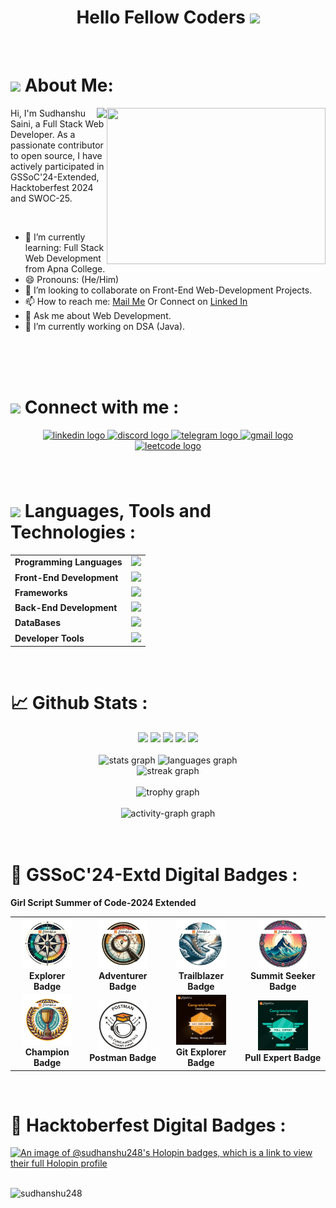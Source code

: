 <!----------------------------------------------------------------------------------------------------------------------------------------------------------------------------------------------------------------------------------------->
##
<h1 align="center"> Hello Fellow 
	<span color="blue"> Coders
		<img src="https://user-images.githubusercontent.com/74038190/214644152-52f47eb3-5e31-4f47-8758-05c9468d5596.gif" width="35px">
	</span>
</h1>
<!----------------------------------------------------------------------------------------------------------------------------------------------------------------------------------------------------------------------------------------->
<br>


<!-------------------------------------------------------------------------------------------------------------About Me-------------------------------------------------------------------------------------------------------------------->
 <h1>
	 <img src="https://user-images.githubusercontent.com/74038190/229223156-0cbdaba9-3128-4d8e-8719-b6b4cf741b67.gif" width="35px"> About Me:
 </h1>
 
 <span align="right" position="absolute">
	<img src="https://user-images.githubusercontent.com/74038190/212749447-bfb7e725-6987-49d9-ae85-2015e3e7cc41.gif" align="right" width="350px" height="250px" /> 
	<img src="https://readme-typing-svg.herokuapp.com?font=Robot-Bold&size=30&color=&center=true&vCenter=true&width=900&height=110&lines=Computer+Science+Student;Full+Stack+Web+Developer;Open+Source+Contributor" align="right" osition="absolute" right="20px">
 </span>

<p> Hi, I'm Sudhanshu Saini, a Full Stack Web Developer. As a passionate contributor to open source, I have  actively participated in GSSoC'24-Extended, Hacktoberfest 2024 and SWOC-25. </p>
<br>
 
- 🌱 I’m currently learning: Full Stack Web Development from Apna College.
- 😄 Pronouns: (He/Him)
- 👯 I’m looking to collaborate on Front-End Web-Development Projects.
- 📫 How to reach me:  <a href="mailto:sainisudhanshu389@gmail.com " target="_blank">Mail Me</a> Or Connect on  <a href="https://www.linkedin.com/in/sudhanshusaini24" target="_blank">Linked  In</a>
- 💬 Ask me about Web Development.
- 🔭 I’m currently working on DSA (Java).
<!--
**Sudhanshu248/Sudhanshu248** is a ✨ _special_ ✨ repository because its `README.md` (this file) appears on your GitHub profile.
Here are some ideas to get you started:
- 🤔 I’m looking for help with ...
-- ⚡ Fun fact: ...
-->
<!----------------------------------------------------------------------------------------------------------------------------------------------------------------------------------------------------------------------------------------->
<br><br><br>


<!--------------------------------------------------------------------------------------------------------Connect With Me------------------------------------------------------------------------------------------------------------------>
<h1>
	<img src="https://user-images.githubusercontent.com/74038190/216120981-b9507c36-0e04-4469-8e27-c99271b45ba5.png" width="40px"> Connect with me :
</h1>
<div align="center">
	<a href="https://www.linkedin.com/in/sudhanshusaini24" target="_blank">
		<img src="https://raw.githubusercontent.com/maurodesouza/profile-readme-generator/master/src/assets/icons/social/linkedin/default.svg" width="55" height="30" alt="linkedin 		 logo" />
	</a>
	<a href="https://discord.gg/jA9RBjdS" target="_blank">
		<img src="https://raw.githubusercontent.com/maurodesouza/profile-readme-generator/master/src/assets/icons/social/discord/default.svg" width="55" height="30" alt="discord 		 logo"  />
	</a>
	<a href="https://t.me/Sudhanshu_Saini" target="_blank">
		<img src="https://raw.githubusercontent.com/maurodesouza/profile-readme-generator/master/src/assets/icons/social/telegram/default.svg" width="55" height="30" alt="telegram 		 logo"  />
	</a>
	<a href="mailto:sainisudhanshu389@gmail.com " target="_blank">
		<img src="https://raw.githubusercontent.com/maurodesouza/profile-readme-generator/master/src/assets/icons/social/gmail/default.svg" width="55" height="30" alt="gmail logo"  		 />
	</a>
	<a href="https://www.leetcode.com/sudhanshusaini_24 " target="_blank">   
		<img src="https://raw.githubusercontent.com/rahuldkjain/github-profile-readme-generator/master/src/images/icons/Social/leet-code.svg" width="45" height="25" alt="leetcode 		 logo"  />
	</a>
</div>


<!-- Languages, Tools and Technologies -->
###
<br>
<h1>
	<img src="https://user-images.githubusercontent.com/74038190/212284087-bbe7e430-757e-4901-90bf-4cd2ce3e1852.gif" width="35px"> Languages, Tools and Technologies : 
</h1>
<table>
	<tr>
		<td><strong>Programming Languages</strong></td>
		<td><img height=40 src = "https://skillicons.dev/icons?i=c,java,javascript&theme=dark"></td>
	</tr>
	<tr>
		<td><strong>Front-End Development</strong></td>
		<td><img height=40 src = "https://skillicons.dev/icons?i=html,css,jquery,react,redux&theme=dark"></td>
	</tr>
	<tr>
		<td><strong>Frameworks</strong></td>
		<td><img height=40 src = "https://skillicons.dev/icons?i=bootstrap,tailwind&theme=dark"></td>
	</tr>
	<tr>
		<td><strong>Back-End Development</strong></td>
		<td><img height=40 src = "https://skillicons.dev/icons?i=nodejs,expressjs&theme=dark"></td>
	</tr>
	<tr>
		<td><strong>DataBases</strong></td>
		<td><img height=40 src = "https://skillicons.dev/icons?i=mysql,mongodb&theme=dark"></td>
	</tr>
	<tr>
		<td><strong>Developer Tools</strong></td>
		<td><img height=40 src = "https://skillicons.dev/icons?i=git,github,vscode,postman,figma&theme=dark"></td>
	</tr>
</table>
<br>


<!-- Github Stats -->
<h1> 📈 Github Stats :</h1>
<div align="center">
	<img height="158em" src="http://github-profile-summary-cards.vercel.app/api/cards/profile-details?username=Sudhanshu248&theme=tokyonight">
	<img height="158em" src="http://github-profile-summary-cards.vercel.app/api/cards/repos-per-language?username=Sudhanshu248&theme=tokyonight">
	<img height="160em" src="http://github-profile-summary-cards.vercel.app/api/cards/most-commit-language?username=Sudhanshu248&theme=tokyonight">
	<img height="160em" src="http://github-profile-summary-cards.vercel.app/api/cards/stats?username=Sudhanshu248&theme=tokyonight">
	<img height="160em" src="http://github-profile-summary-cards.vercel.app/api/cards/productive-time?username=Sudhanshu248&theme=tokyonight&utcOffset=8">
<br><br>
	
<img src="https://github-readme-stats.vercel.app/api?username=sudhanshu248&hide_title=false&hide_rank=false&show_icons=true&include_all_commits=true&count_private=true&disable_animations=false&theme=tokyonight&locale=en&hide_border=false&order=1" height="150" alt="stats graph"  />
<img src="https://github-readme-stats.vercel.app/api/top-langs?username=sudhanshu248&locale=en&hide_title=false&layout=compact&card_width=320&langs_count=5&theme=tokyonight&hide_border=false&order=2" height="150" alt="languages graph" />
  	
<br>
	<img src="https://streak-stats.demolab.com?user=sudhanshu248&locale=en&mode=daily&theme=tokyonight&hide_border=false&border_radius=5&order=3" height="150" alt="streak graph"  /> 
 	<br><br>
	<img src="https://github-profile-trophy.vercel.app?username=sudhanshu248&theme=tokyonight&column=-1&row=1&margin-w=8&margin-h=8&no-bg=false&no-frame=false&order=4" height="100" alt="trophy graph"  />
 	<br><br>
	<img src="https://github-readme-activity-graph.vercel.app/graph?username=sudhanshu248&radius=16&theme=tokyo-night&area=true&order=5&hide_border=false" height="250" alt="activity-graph graph"  />
</div>
<br><br>


<!-- GSSoC'24-Extd Badges -->
<h1>🏅 GSSoC'24-Extd Digital Badges : </h1>
<table>
	<strong >Girl Script Summer of Code-2024 Extended</strong>
		<tr align="center" >
                     <td style= "width=auto">
                                  <img src="https://github.com/Sudhanshu248/Sudhanshu248/raw/main/Explorer__Badge.png" alt="Explorer Badge" width="80">
                                  <br>
                                  <strong>Explorer Badge</strong>
                      </td>
                       <td style= "width=auto">
                                  <img src="https://github.com/Sudhanshu248/Sudhanshu248/raw/main/Adventurer__Badge.png" alt="Adventurer Badge" width="80">
                                  <br>
                                  <strong>Adventurer Badge</strong>
                      </td>
                     <td style= "width=auto">
                                  <img src="https://github.com/Sudhanshu248/Sudhanshu248/raw/main/Trailblazer__Badge.png" alt="Trailblazer Badge" width="80">
                                  <br>
                                  <strong>Trailblazer Badge</strong>
                      </td>
                       <td style= "width=auto">
                                  <img src="https://github.com/Sudhanshu248/Sudhanshu248/raw/main/Summit__Seeker__Badge.png" alt="Summit Seeker Badge" width="80">
                                  <br>
                                  <strong>Summit Seeker Badge</strong>
                      </td>
          	</tr>
          	<tr align="center" >
		  	<td style= "width=auto">
                                  <img src="https://github.com/Sudhanshu248/Sudhanshu248/raw/main/Champion__Badge.png" alt="Champion Badge" width="80">
                                  <br>
                                  <strong>Champion Badge</strong>
                        </td>
		  	<td style= "width=auto">
                                  <img src="https://github.com/Sudhanshu248/Sudhanshu248/raw/main/Postman - Postman API Fundamentals Student Expert - 2024-10-31.png" alt="Postman Badge" width="80">
                                   <br>
                                   <strong>Postman Badge</strong>                              
                    	</td>
                   	<td style= "width=auto">
                                 <img src="https://github.com/Sudhanshu248/Sudhanshu248/raw/main/Git Explorer.jpeg" alt="Git Explorer Badge" width="80">
                                 <br>
                                 <strong>Git Explorer Badge</strong>
                    	</td>
                    	<td style= "width=auto">
                                 <img src="https://github.com/Sudhanshu248/Sudhanshu248/raw/main/Pull Expert.jpeg" alt="Pull Expert Badge" width="80">
                                 <br>
                                 <strong>Pull Expert Badge</strong>                              
                    	</td>
          	</tr>
 </table>
 <br>


<!--Hacktoberfest Badges -->
<h1>🏅 Hacktoberfest Digital Badges : </h1>

[![An image of @sudhanshu248's Holopin badges, which is a link to view their full Holopin profile](https://holopin.me/sudhanshu248)](https://holopin.io/@sudhanshu248)
<br><br>


<!--Profile Views-->
<p align="left"> <img src="https://komarev.com/ghpvc/?username=sudhanshu248&label=PROFILE%20VIEWS&color=0e75b6&style=for-the-badge" alt="sudhanshu248" width="140px" /> </p>

